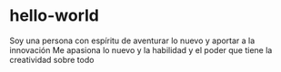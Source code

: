 # hello-world
Soy una persona con espíritu de aventurar lo nuevo y aportar a la innovación 
Me apasiona lo nuevo y la habilidad y el poder que tiene la creatividad sobre todo
